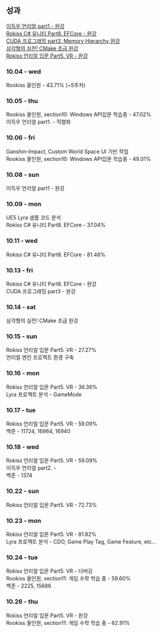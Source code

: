 ## 성과
[이득우 언리얼 part1 - 완강](https://www.inflearn.com/certificate/1095125-330717-12071614)<br>
[Rokiss C# 유니티 Part8. EFCore - 완강](https://www.inflearn.com/certificate/1095125-325822-11556640)<br>
[CUDA 프로그래밍 part3. Memory Hierarchy 완강](https://www.inflearn.com/certificate/1095125-329600-11788666)<br>
[삼각형의 실전! CMake 초급 완강](https://www.inflearn.com/certificate/1095125-330385-12071613)<br>
[Rokiss 언리얼 입문 Part5. VR - 완강](https://www.inflearn.com/certificate/1095125-329330-11867118)

### 10.04 - wed
Rookiss 올인원 - 43.71% (~5주차)

### 10.05 - thu
Rookiss 올인원, section10: Windows API입문 학습중 - 47.02%<br>
이득우 언리얼 part1. - 직렬화

### 10.06 - fri
Ganshin-Impact, Custom World Space UI 기반 작업<br>
Rookiss 올인원, section10: Windows API입문 학습중 - 49.01%

### 10.08 - sun
이득우 언리얼 part1 - 완강<br>

### 10.09 - mon
UE5 Lyra 샘플 코드 분석<br>
Rokiss C# 유니티 Part8. EFCore - 37.04%

### 10.11 - wed
Rokiss C# 유니티 Part8. EFCore - 81.48%

### 10.13 - fri
Rokiss C# 유니티 Part8. EFCore - 완강<br>
CUDA 프로그래밍 part3 - 완강

###  10.14 - sat
삼각형의 실전! CMake 초급 완강<br>

###  10.15 - sun
Rokiss 언리얼 입문 Part5. VR - 27.27%<br>
언리얼 엔진 프로젝트 환경 구축

###  10.16 - mon
Rokiss 언리얼 입문 Part5. VR - 36.36%<br>
Lyra 프로젝트 분석 - GameMode

### 10.17 - tue
Rokiss 언리얼 입문 Part5. VR - 59.09%<br>
백준 - 11724, 16964, 16940

### 10.18 - wed
Rokiss 언리얼 입문 Part5. VR - 59.09%<br>
이득우 언리얼 part2. - <br>
백준 - 1374

### 10.22 - sun
Rokiss 언리얼 입문 Part5. VR - 72.73%

### 10.23 - mon
Rokiss 언리얼 입문 Part5. VR - 81.82%<br>
Lyra 프로젝트 분석 - CDO, Game Play Tag, Game Feature, etc...

### 10.24 - tue
Rokiss 언리얼 입문 Part5. VR - 디버깅<br>
Rookiss 올인원, section11: 게임 수학 학습 중 - 59.60%<br>
백준 - 2225, 15686

### 10.26 - thu
Rokiss 언리얼 입문 Part5. VR - 완강<br>
Rookiss 올인원, section11: 게임 수학 학습 중 - 62.91%
